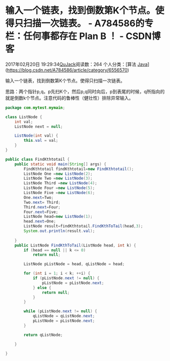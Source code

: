 # 输入一个链表，找到倒数第K个节点。使得只扫描一次链表。 - A784586的专栏：任何事都存在 Plan B ！ - CSDN博客





2017年02月20日 19:29:34[QuJack](https://me.csdn.net/A784586)阅读数：264
个人分类：[算法																[Java](https://blog.csdn.net/A784586/article/category/6556682)](https://blog.csdn.net/A784586/article/category/6556570)








输入一个链表，找到倒数第K个节点。使得只扫描一次链表。


思路：两个指针p,q。p先扫K个，然后p,q同时向后，p到表尾的时候，q所指向的就是倒数k个节点。注意代码的鲁棒性（健壮性）排除异常输入。









```java
package com.mytest.mymain;

class ListNode {
	int val;
	ListNode next = null;

	ListNode(int val) {
		this.val = val;
	}
}

public class FindKthtotail {
	public static void main(String[] args) {
		FindKthtotail findKthtotail=new FindKthtotail();
		ListNode One =new ListNode(2);
		ListNode Two =new ListNode(3);
		ListNode Third =new ListNode(4);
		ListNode Four =new ListNode(5);
		ListNode Five =new ListNode(6);
		One.next=Two;
		Two.next= Third;
		Third.next=Four;
		Four.next=Five;
		ListNode head=new ListNode(1);
		head.next=One;
		ListNode result=findKthtotail.FindKthToTail(head,3);
		System.out.println(result.val);
		
	}
	public ListNode FindKthToTail(ListNode head, int k) {
		if (head == null || k <= 0)
			return null;

		ListNode pListNode = head, qListNode = head;

		for (int i = 1; i < k; ++i) {
			if (pListNode.next != null) {
				pListNode = pListNode.next;
			} else {
				return null;
			}
		}

		while (pListNode.next != null) {
			qListNode = qListNode.next;
			pListNode = pListNode.next;
		}

		return qListNode;

	}

}
```








